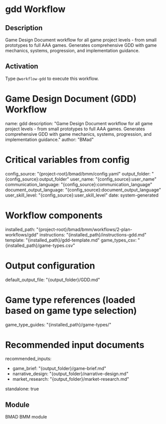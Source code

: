 # gdd Workflow

## Description
Game Design Document workflow for all game project levels - from small prototypes to full AAA games. Generates comprehensive GDD with game mechanics, systems, progression, and implementation guidance.

## Activation
Type `@workflow-gdd` to execute this workflow.

# Game Design Document (GDD) Workflow
name: gdd
description: "Game Design Document workflow for all game project levels - from small prototypes to full AAA games. Generates comprehensive GDD with game mechanics, systems, progression, and implementation guidance."
author: "BMad"

# Critical variables from config
config_source: "{project-root}/bmad/bmm/config.yaml"
output_folder: "{config_source}:output_folder"
user_name: "{config_source}:user_name"
communication_language: "{config_source}:communication_language"
document_output_language: "{config_source}:document_output_language"
user_skill_level: "{config_source}:user_skill_level"
date: system-generated

# Workflow components
installed_path: "{project-root}/bmad/bmm/workflows/2-plan-workflows/gdd"
instructions: "{installed_path}/instructions-gdd.md"
template: "{installed_path}/gdd-template.md"
game_types_csv: "{installed_path}/game-types.csv"

# Output configuration
default_output_file: "{output_folder}/GDD.md"

# Game type references (loaded based on game type selection)
game_type_guides: "{installed_path}/game-types/"

# Recommended input documents
recommended_inputs:
  - game_brief: "{output_folder}/game-brief.md"
  - narrative_design: "{output_folder}/narrative-design.md"
  - market_research: "{output_folder}/market-research.md"

standalone: true


## Module
BMAD BMM module
